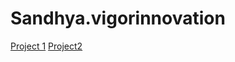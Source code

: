# Sandhya.vigorinnovation


[Project 1](http://sandhyasunshine.vigorinnovation.in/)
[Project2](http://sandhya.vigorinnovation.in/wp-admin/)
